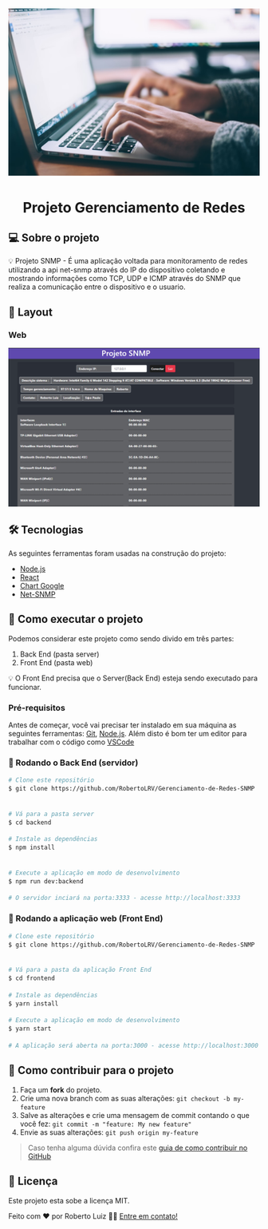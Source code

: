 <h1 align="center">
    <img alt="NextLevelWeek" title="#Banner" src="./frontend/assets/Banner.jpg" />
</h1>


<h1 align="center">Projeto Gerenciamento de Redes</h1>




## 💻 Sobre o projeto

💡 Projeto SNMP - É uma aplicação voltada para monitoramento de redes utilizando a api net-snmp através do IP do dispositivo coletando e mostrando informações como TCP, UDP e ICMP através do SNMP que realiza a comunicação entre o dispositivo e o usuario.

## 🎨 Layout



### Web

<img alt="NextLevelWeek" title="#Banner" src="./frontend/assets/Layout Web.png" />

## 🛠 Tecnologias

As seguintes ferramentas foram usadas na construção do projeto:

- [Node.js][nodejs]
- [React][reactjs]
- [Chart Google][chartGoogle]
- [Net-SNMP][netsnmp]

## 🚀 Como executar o projeto

Podemos considerar este projeto como sendo divido em três partes:

1. Back End (pasta server) 
2. Front End (pasta web)

💡 O Front End precisa que o Server(Back End) esteja sendo executado para funcionar.



### Pré-requisitos

Antes de começar, você vai precisar ter instalado em sua máquina as seguintes ferramentas:
[Git](https://git-scm.com), [Node.js][nodejs]. 
Além disto é bom ter um editor para trabalhar com o código como [VSCode][vscode]

### 🎲 Rodando o Back End (servidor)
```bash
# Clone este repositório
$ git clone https://github.com/RobertoLRV/Gerenciamento-de-Redes-SNMP


# Vá para a pasta server
$ cd backend

# Instale as dependências
$ npm install


# Execute a aplicação em modo de desenvolvimento
$ npm run dev:backend

# O servidor inciará na porta:3333 - acesse http://localhost:3333 

```


### 🧭 Rodando a aplicação web (Front End)

```bash
# Clone este repositório
$ git clone https://github.com/RobertoLRV/Gerenciamento-de-Redes-SNMP


# Vá para a pasta da aplicação Front End
$ cd frontend

# Instale as dependências
$ yarn install

# Execute a aplicação em modo de desenvolvimento
$ yarn start

# A aplicação será aberta na porta:3000 - acesse http://localhost:3000
```


## 💪 Como contribuir para o projeto

1. Faça um **fork** do projeto.
2. Crie uma nova branch com as suas alterações: `git checkout -b my-feature`
3. Salve as alterações e crie uma mensagem de commit contando o que você fez: `git commit -m "feature: My new feature"`
4. Envie as suas alterações: `git push origin my-feature`
> Caso tenha alguma dúvida confira este [guia de como contribuir no GitHub](https://github.com/firstcontributions/first-contributions)


## 📝 Licença

Este projeto esta sobe a licença MIT.

Feito com ❤️ por Roberto Luiz 👋🏽 [Entre em contato!](https://www.linkedin.com/in/roberto-luiz-45616a139/)


[nodejs]: https://nodejs.org/
[reactjs]: https://reactjs.org
[yarn]: https://yarnpkg.com/
[npm]: https://www.npmjs.com/
[vscode]: https://code.visualstudio.com/
[vceditconfig]: https://marketplace.visualstudio.com/items?itemName=EditorConfig.EditorConfig
[license]: https://opensource.org/licenses/MIT
[vceslint]: https://marketplace.visualstudio.com/items?itemName=dbaeumer.vscode-eslint
[prettier]: https://marketplace.visualstudio.com/items?itemName=esbenp.prettier-vscode
[netsnmp]: https://github.com/markabrahams/node-net-snmp
[chartGoogle]: https://developers.google.com/chart